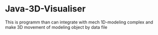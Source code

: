 # Java-3D-Visualiser
This is programm than can integrate with mech 1D-modeling complex and make 3D movement of modeling object by data file
